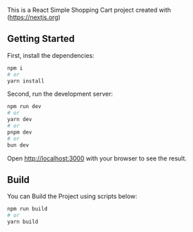This is a React Simple Shopping Cart project created with (https://nextjs.org)

## Getting Started

First, install the dependencies:

```bash
npm i
# or
yarn install
```

Second, run the development server:

```bash
npm run dev
# or
yarn dev
# or
pnpm dev
# or
bun dev
```

Open [http://localhost:3000](http://localhost:3000) with your browser to see the result.

## Build

You can Build the Project using scripts below:

```bash
npm run build
# or
yarn build
```
